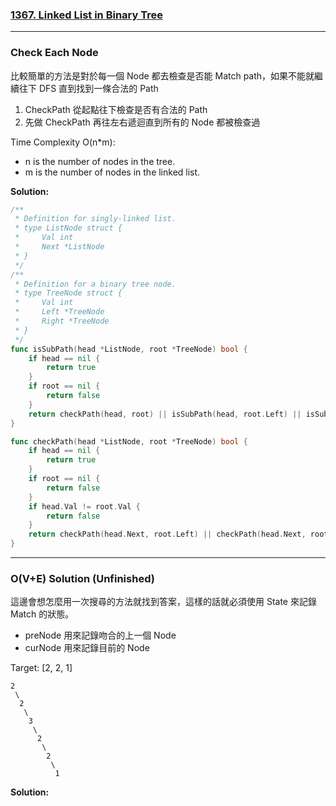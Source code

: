 ### [1367. Linked List in Binary Tree]

---

### Check Each Node

比較簡單的方法是對於每一個 Node 都去檢查是否能 Match path，如果不能就繼續往下 DFS 直到找到一條合法的 Path
1.  CheckPath 從起點往下檢查是否有合法的 Path
2.  先做 CheckPath 再往左右遞迴直到所有的 Node 都被檢查過

Time Complexity O(n*m):
-   n is the number of nodes in the tree.
-   m is the number of nodes in the linked list.

**Solution:**
```go
/**
 * Definition for singly-linked list.
 * type ListNode struct {
 *     Val int
 *     Next *ListNode
 * }
 */
/**
 * Definition for a binary tree node.
 * type TreeNode struct {
 *     Val int
 *     Left *TreeNode
 *     Right *TreeNode
 * }
 */
func isSubPath(head *ListNode, root *TreeNode) bool {
    if head == nil {
        return true
    }
    if root == nil {
        return false
    }
    return checkPath(head, root) || isSubPath(head, root.Left) || isSubPath(head, root.Right)
}

func checkPath(head *ListNode, root *TreeNode) bool {
    if head == nil {
        return true
    }
    if root == nil {
        return false
    }
    if head.Val != root.Val {
        return false
    }
    return checkPath(head.Next, root.Left) || checkPath(head.Next, root.Right)
}
```

---

### O(V+E) Solution (Unfinished)

這邊會想怎麼用一次搜尋的方法就找到答案，這樣的話就必須使用 State 來記錄 Match 的狀態。
-   preNode 用來記錄吻合的上一個 Node
-   curNode 用來記錄目前的 Node

Target: [2, 2, 1]
```
2
 \
  2
   \
    3
     \
      2
       \
        2
         \
          1
```

**Solution:**
```go

```

[1367. Linked List in Binary Tree]: httpsL//leetcode.com/problems/linked-list-in-binary-tree/
